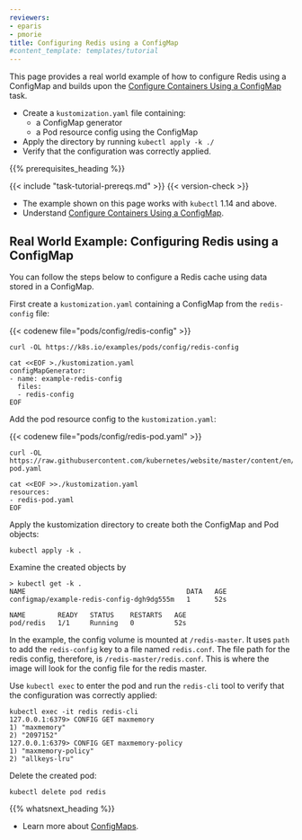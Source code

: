 ```yaml
---
reviewers:
- eparis
- pmorie
title: Configuring Redis using a ConfigMap
#content_template: templates/tutorial
---
```


<!-- overview -->

This page provides a real world example of how to configure Redis using a ConfigMap and builds upon the [Configure Containers Using a ConfigMap](/docs/tasks/configure-pod-container/configure-pod-configmap/) task. 



<!-- objectives -->

* Create a `kustomization.yaml` file containing:
  * a ConfigMap generator
  * a Pod resource config using the ConfigMap
* Apply the directory by running `kubectl apply -k ./`
* Verify that the configuration was correctly applied.



{{% prerequisites_heading %}}

{{< include "task-tutorial-prereqs.md" >}} {{< version-check >}}

* The example shown on this page works with `kubectl` 1.14 and above.
* Understand [Configure Containers Using a ConfigMap](/docs/tasks/configure-pod-container/configure-pod-configmap/).



<!-- lesson content -->


## Real World Example: Configuring Redis using a ConfigMap

You can follow the steps below to configure a Redis cache using data stored in a ConfigMap.

First create a `kustomization.yaml` containing a ConfigMap from the `redis-config` file:

{{< codenew file="pods/config/redis-config" >}}

```shell
curl -OL https://k8s.io/examples/pods/config/redis-config

cat <<EOF >./kustomization.yaml
configMapGenerator:
- name: example-redis-config
  files:
  - redis-config
EOF
```

Add the pod resource config to the `kustomization.yaml`:

{{< codenew file="pods/config/redis-pod.yaml" >}}

```shell
curl -OL https://raw.githubusercontent.com/kubernetes/website/master/content/en/examples/pods/config/redis-pod.yaml

cat <<EOF >>./kustomization.yaml
resources:
- redis-pod.yaml
EOF
```

Apply the kustomization directory to create both the ConfigMap and Pod objects:

```shell
kubectl apply -k .
```

Examine the created objects by
```shell
> kubectl get -k .
NAME                                        DATA   AGE
configmap/example-redis-config-dgh9dg555m   1      52s

NAME        READY   STATUS    RESTARTS   AGE
pod/redis   1/1     Running   0          52s
```

In the example, the config volume is mounted at `/redis-master`.
It uses `path` to add the `redis-config` key to a file named `redis.conf`.
The file path for the redis config, therefore, is `/redis-master/redis.conf`.
This is where the image will look for the config file for the redis master.

Use `kubectl exec` to enter the pod and run the `redis-cli` tool to verify that
the configuration was correctly applied:

```shell
kubectl exec -it redis redis-cli
127.0.0.1:6379> CONFIG GET maxmemory
1) "maxmemory"
2) "2097152"
127.0.0.1:6379> CONFIG GET maxmemory-policy
1) "maxmemory-policy"
2) "allkeys-lru"
```

Delete the created pod:
```shell
kubectl delete pod redis
```



{{% whatsnext_heading %}}

* Learn more about [ConfigMaps](/docs/tasks/configure-pod-container/configure-pod-configmap/).




